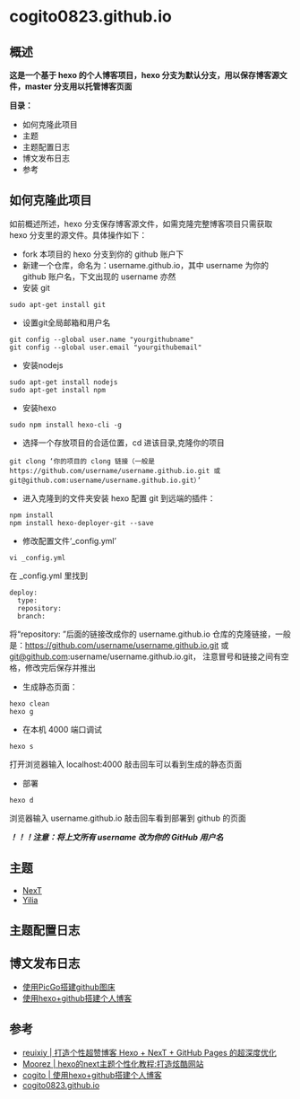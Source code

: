 # cogito0823.github.io
## 概述
**这是一个基于 hexo 的个人博客项目，hexo 分支为默认分支，用以保存博客源文件，master 分支用以托管博客页面**

**目录：**
- 如何克隆此项目
- 主题
- 主题配置日志
- 博文发布日志
- 参考
## 如何克隆此项目
如前概述所述，hexo 分支保存博客源文件，如需克隆完整博客项目只需获取 hexo 分支里的源文件。具体操作如下：
- fork 本项目的 hexo 分支到你的 github 账户下
- 新建一个仓库，命名为：username.github.io，其中 username 为你的 github 账户名，下文出现的 username 亦然
- 安装 git
```
sudo apt-get install git
```
- 设置git全局邮箱和用户名
```
git config --global user.name "yourgithubname"
git config --global user.email "yourgithubemail"
```
- 安装nodejs
```
sudo apt-get install nodejs
sudo apt-get install npm
```
- 安装hexo
```
sudo npm install hexo-cli -g
```
- 选择一个存放项目的合适位置，cd 进该目录,克隆你的项目
```
git clong ‘你的项目的 clong 链接（一般是 https://github.com/username/username.github.io.git 或 git@github.com:username/username.github.io.git）’
```
- 进入克隆到的文件夹安装 hexo 配置 git 到远端的插件：
```
npm install
npm install hexo-deployer-git --save
```
- 修改配置文件‘_config.yml’
```
vi _config.yml
```
在 _config.yml 里找到 
```
deploy:
  type: 
  repository:
  branch:
```
将“repository: ”后面的链接改成你的 username.github.io 仓库的克隆链接，一般是：https://github.com/username/username.github.io.git 或 git@github.com:username/username.github.io.git，
注意冒号和链接之间有空格，修改完后保存并推出
- 生成静态页面：
```
hexo clean
hexo g
```
- 在本机 4000 端口调试
```
hexo s
```
打开浏览器输入 localhost:4000 敲击回车可以看到生成的静态页面
- 部署
```
hexo d
```
浏览器输入 username.github.io 敲击回车看到部署到 github 的页面

***！！！注意：将上文所有 username 改为你的 GitHub 用户名***
## 主题
- [NexT](https://github.com/theme-next/hexo-theme-next)
- [Yilia](https://github.com/litten/hexo-theme-yilia)
## 主题配置日志
## 博文发布日志
- [使用PicGo搭建github图床](https://cogito0823.github.io/2019/07/05/%E4%BD%BF%E7%94%A8PicGo%E6%90%AD%E5%BB%BAgithub%E5%9B%BE%E5%BA%8A/)
- [使用hexo+github搭建个人博客](https://cogito0823.github.io/2019/07/05/%E4%BD%BF%E7%94%A8hexo-github%E6%90%AD%E5%BB%BA%E4%B8%AA%E4%BA%BA%E5%8D%9A%E5%AE%A2/)
## 参考
- [reuixiy | 打造个性超赞博客 Hexo + NexT + GitHub Pages 的超深度优化](https://io-oi.me/tech/hexo-next-optimization.html)
- [Moorez | hexo的next主题个性化教程:打造炫酷网站](http://shenzekun.cn/hexo%E7%9A%84next%E4%B8%BB%E9%A2%98%E4%B8%AA%E6%80%A7%E5%8C%96%E9%85%8D%E7%BD%AE%E6%95%99%E7%A8%8B.html)
- [cogito | 使用hexo+github搭建个人博客](https://ccogito.xyz/2019/07/04/%e4%bd%bf%e7%94%a8hexogithub%e6%90%ad%e5%bb%ba%e4%b8%aa%e4%ba%ba%e5%8d%9a%e5%ae%a2/)
- [cogito0823.github.io](https://cogito0823.github.io)
